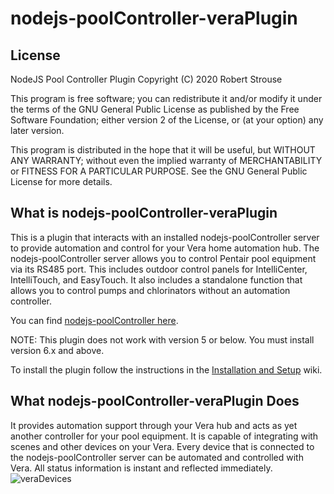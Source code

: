 # nodejs-poolController-veraPlugin
## License
NodeJS Pool Controller Plugin
Copyright (C) 2020 Robert Strouse
 
This program is free software; you can redistribute it and/or
modify it under the terms of the GNU General Public License
as published by the Free Software Foundation; either version 2
of the License, or (at your option) any later version.

This program is distributed in the hope that it will be useful,
but WITHOUT ANY WARRANTY; without even the implied warranty of
MERCHANTABILITY or FITNESS FOR A PARTICULAR PURPOSE.  See the
GNU General Public License for more details.
 

## What is nodejs-poolController-veraPlugin
This is a plugin that interacts with an installed nodejs-poolController server to provide automation and control for your Vera home automation hub.  The nodejs-poolController server allows you to control Pentair pool equipment via its RS485 port.  This includes outdoor control panels for IntelliCenter, IntelliTouch, and EasyTouch.  It also includes a standalone function that allows you to control pumps and chlorinators without an automation controller.

You can find [nodejs-poolController here](https://github.com/tagyoureit/nodejs-poolController/tree/next).

NOTE: This plugin does not work with version 5 or below.  You must install version 6.x and above.

To install the plugin follow the instructions in the [Installation and Setup](https://github.com/rstrouse/nodejs-poolController-veraPlugin/wiki/Installation-and-Setup) wiki.

## What nodejs-poolController-veraPlugin Does
It provides automation support through your Vera hub and acts as yet another controller for your pool equipment.  It is capable of integrating with scenes and other devices on your Vera.  Every device that is connected to the nodejs-poolController server can be automated and controlled with Vera.  All status information is instant and reflected immediately.
![veraDevices](https://user-images.githubusercontent.com/47839015/82096538-0cbabb80-96b6-11ea-8004-34085088c19d.png)

